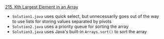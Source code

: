 [215. Kth Largest Element in an Array](https://leetcode.com/problems/kth-largest-element-in-an-array/)

* `Solution1.java` uses quick select, but unnecessarily goes out of the way to use lists for storing values separated by pivots
* `Solution2.java` uses a priority queue for sorting the array
* `Solution3.java` uses Java's built-in `Arrays.sort()` to sort the array
